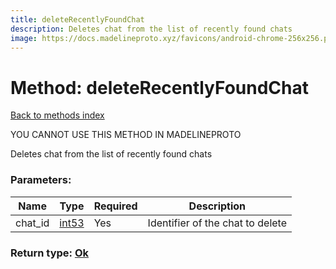 ```yaml
---
title: deleteRecentlyFoundChat
description: Deletes chat from the list of recently found chats
image: https://docs.madelineproto.xyz/favicons/android-chrome-256x256.png
---
```

# Method: deleteRecentlyFoundChat  
[Back to methods index](index.md)


YOU CANNOT USE THIS METHOD IN MADELINEPROTO


Deletes chat from the list of recently found chats

### Parameters:

| Name     |    Type       | Required | Description |
|----------|---------------|----------|-------------|
|chat\_id|[int53](../types/int53.md) | Yes|Identifier of the chat to delete|


### Return type: [Ok](../types/Ok.md)

